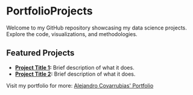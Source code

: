 # PortfolioProjects
Welcome to my GitHub repository showcasing my data science projects. Explore the code, visualizations, and methodologies.

## Featured Projects
- **[Project Title 1](link-to-project-folder):** Brief description of what it does.
- **[Project Title 2](link-to-project-folder):** Brief description of what it does.

Visit my portfolio for more: [Alejandro Covarrubias' Portfolio](https://your-portfolio-link.com)
